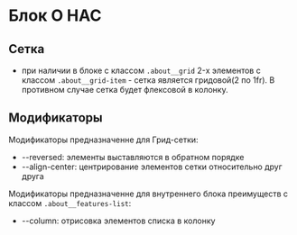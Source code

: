 # Блок О НАС

## Сетка

- при наличии в блоке с классом `.about__grid` 2-х элементов с классом
  `.about__grid-item` - сетка является гридовой(2 по 1fr). В противном случае сетка будет флексовой в колонку.

## Модификаторы

Модификаторы предназначенне для Грид-сетки:

- --reversed: элементы выставляются в обратном порядке
- --align-center: центрирование элементов сетки относительно друг друга

Модификаторы предназначенне для внутреннего блока преимуществ
с классом `.about__features-list`:

- --column: отрисовка элементов списка в колонку
